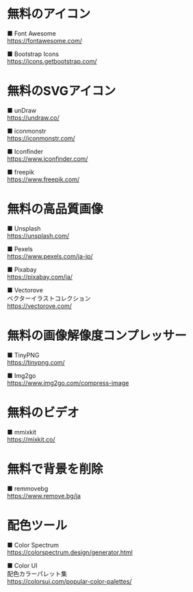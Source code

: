 # 無料のアイコン

■ Font Awesome  
https://fontawesome.com/

■ Bootstrap Icons  
https://icons.getbootstrap.com/

# 無料のSVGアイコン

■ unDraw  
https://undraw.co/

■ iconmonstr  
https://iconmonstr.com/

■ Iconfinder  
https://www.iconfinder.com/

■ freepik  
https://www.freepik.com/

# 無料の高品質画像

■ Unsplash  
https://unsplash.com/

■ Pexels  
https://www.pexels.com/ja-jp/

■ Pixabay  
https://pixabay.com/ja/

■ Vectorove  
ベクターイラストコレクション  
https://vectorove.com/

# 無料の画像解像度コンプレッサー

■ TinyPNG  
https://tinypng.com/

■ Img2go  
https://www.img2go.com/compress-image

# 無料のビデオ

■ mmixkit  
https://mixkit.co/

# 無料で背景を削除

■ remmovebg  
https://www.remove.bg/ja

# 配色ツール

■ Color Spectrum  
https://colorspectrum.design/generator.html

■ Color UI  
配色カラーパレット集  
https://colorsui.com/popular-color-palettes/